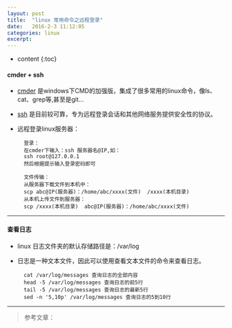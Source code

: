```yaml
---
layout: post
title:  "linux 常用命令之远程登录"
date:   2016-2-3 11:12:05
categories: linux
excerpt: 
---
```


* content
{:toc}

#### cmder + ssh

* [cmder](http://cmder.net/) 是windows下CMD的加强版，集成了很多常用的linux命令，像ls、cat、grep等,甚至是git...

* [ssh](http://baike.baidu.com/link?url=ta0aJGDGl6Z5D7u0I5BynxWEddD_Bc-rltimCQfJrdzyFtuYPV_Z0oBqII-WoaEhGgsPTBfxZmiQ3Q-hgwQ3MIIvGJOwaT4909Ps0LqyptK) 是目前较可靠，专为远程登录会话和其他网络服务提供安全性的协议。

* 远程登录linux服务器：
        
        登录：
        在cmder下输入：ssh 服务器名@IP,如：
        ssh root@127.0.0.1
        然后根据提示输入登录密码即可
        
        文件传输：
        从服务器下载文件到本机中：
        scp abc@IP(服务器)：/home/abc/xxxx(文件)  /xxxx(本机目录)
        从本机上传文件到服务器：
        scp /xxxx(本机目录)  abc@IP(服务器)：/home/abc/xxxx(文件) 
        
---

#### 查看日志

* linux 日志文件夹的默认存储路径是：/var/log

* 日志是一种文本文件，因此可以使用查看文本文件的命令来查看日志。

        cat /var/log/messages 查询日志的全部内容
        head -5 /var/log/messages 查询日志的前5行
        tail -5 /var/log/messages 查询日志的最新5行
        sed -n '5,10p' /var/log/messages 查询日志的5到10行

---

> 参考文章：